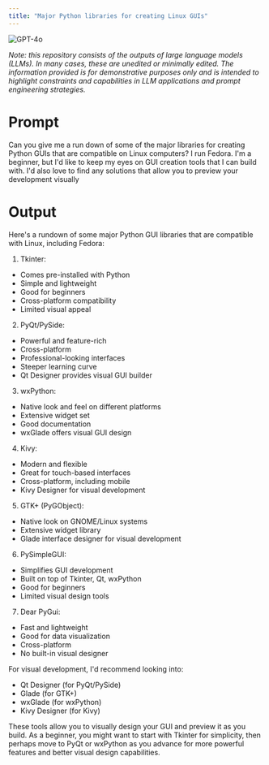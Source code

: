 ```yaml
---
title: "Major Python libraries for creating Linux GUIs"
---
```

![GPT-4o](https://img.shields.io/badge/GPT--4o-3333FF?style=for-the-badge&logo=openai&logoColor=white)



*Note: this repository consists of the outputs of large language models (LLMs). In many cases, these are unedited or minimally edited. The information provided is for demonstrative purposes only and is intended to highlight constraints and capabilities in LLM applications and prompt engineering strategies.*


# Prompt

Can you give me a run down of some of the major libraries for creating Python GUIs that are compatible on Linux computers? I run Fedora. I'm a beginner, but I'd like to keep my eyes on GUI creation tools that I can build with. I'd also love to find any solutions that allow you to preview your development visually

# Output

Here's a rundown of some major Python GUI libraries that are compatible with Linux, including Fedora:

1. Tkinter:
- Comes pre-installed with Python
- Simple and lightweight
- Good for beginners
- Cross-platform compatibility
- Limited visual appeal

2. PyQt/PySide:
- Powerful and feature-rich
- Cross-platform 
- Professional-looking interfaces
- Steeper learning curve
- Qt Designer provides visual GUI builder

3. wxPython:
- Native look and feel on different platforms
- Extensive widget set
- Good documentation
- wxGlade offers visual GUI design

4. Kivy:
- Modern and flexible
- Great for touch-based interfaces
- Cross-platform, including mobile
- Kivy Designer for visual development

5. GTK+ (PyGObject):
- Native look on GNOME/Linux systems
- Extensive widget library
- Glade interface designer for visual development

6. PySimpleGUI: 
- Simplifies GUI development
- Built on top of Tkinter, Qt, wxPython
- Good for beginners
- Limited visual design tools

7. Dear PyGui:
- Fast and lightweight
- Good for data visualization
- Cross-platform
- No built-in visual designer

For visual development, I'd recommend looking into:

- Qt Designer (for PyQt/PySide)
- Glade (for GTK+)
- wxGlade (for wxPython)
- Kivy Designer (for Kivy)

These tools allow you to visually design your GUI and preview it as you build. As a beginner, you might want to start with Tkinter for simplicity, then perhaps move to PyQt or wxPython as you advance for more powerful features and better visual design capabilities.

 